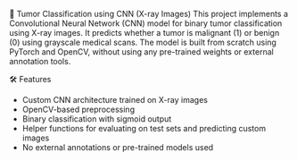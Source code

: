 🧠 Tumor Classification using CNN (X-ray Images)
This project implements a Convolutional Neural Network (CNN) model for binary tumor classification using X-ray images. It predicts whether a tumor is malignant (1) or benign (0) using grayscale medical scans. The model is built from scratch using PyTorch and OpenCV, without using any pre-trained weights or external annotation tools.

🛠️ Features
- Custom CNN architecture trained on X-ray images
- OpenCV-based preprocessing
- Binary classification with sigmoid output
- Helper functions for evaluating on test sets and predicting custom images
- No external annotations or pre-trained models used
